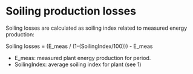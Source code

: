 # Soiling production losses

Soiling losses are calculated as soiling index related to measured energy production:

Soiling losses = (E_meas / (1-(SoilingIndex/100))) - E_meas
- E_meas: measured plant energy production for period. 
- SoilingIndex: average soiling index for plant (see 1)
